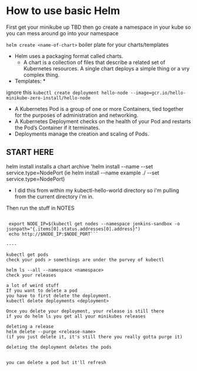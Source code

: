 # How to use basic Helm

First get your minikube up TBD
then go create a namespace in your kube so you can mess around
go into your namespace

`helm create <name-of-chart>`
boiler plate for your charts/templates
* Helm uses a packaging format called charts. 
  * A chart is a collection of files that describe a related set of Kubernetes resources. A single chart deploys a simple thing or a vry complex thing.
* Templates:
  * 

ignore this
`kubectl create deployment hello-node --image=gcr.io/hello-minikube-zero-install/hello-node`

* A Kubernetes Pod is a group of one or more Containers, tied together for the purposes of administration and networking. 
* A Kubernetes Deployment checks on the health of your Pod and restarts the Pod’s Container if it terminates. 
* Deployments manage the creation and scaling of Pods.


## START HERE

helm install installs a chart archive
'helm install --name <release-name> <directory-of-config-files> --set service.type=NodePort
(ie helm install --name example ./ --set service.type=NodePort) 
* I did this from within my kubectl-hello-world directory so i'm pulling from the current directory i'm in.


Then run the stuff in NOTES 
 ``` export NODE_PORT=$(kubectl get --namespace jenkins-sandbox -o jsonpath="{.spec.ports[0].nodePort}" services example-hello-world)
  
  export NODE_IP=$(kubectl get nodes --namespace jenkins-sandbox -o jsonpath="{.items[0].status.addresses[0].address}")
  echo http://$NODE_IP:$NODE_PORT```

----

kubectl get pods
check your pods > somethings are under the purvey of kubectl

helm ls --all --namespace <namespace>
check your releases 

a lot of weird stuff
If you want to delete a pod
you have to first delete the deployment.
kubectl delete deployments <deployment>

Once you delete your deployment, your release is still there
if you do helm ls you get all your minikubes releases

deleting a release
helm delete --purge <release-name>
(if you just delete it, it's still there you really gotta purge it)

deleting the deployment deletes the pods


you can delete a pod but it'll refresh